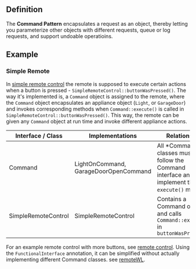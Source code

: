 ## Definition 
The **Command Pattern** encapsulates a request as an object,
thereby letting you parameterize other objects with different
requests, queue or log requests, and support undoable operatioins.

## Example
### Simple Remote
In [simple remote control](../head-first-design-patterns/src/main/java/headfirst/designpatterns/command/simpleremote)
the remote is supposed to execute certain actions when a button 
is pressed - `SimpleRemoteControl::buttonWasPressed()`.
The way it's implemented is, a `Command` object is 
assigned to the remote, where the `Command` object encapsulates
an appliance object (`Light`, or `GarageDoor`) and invokes 
corresponding methods when `Command::execute()` is called 
in `SimpleRemoteControl::buttonWasPressed()`. This way, the remote 
can be given any `Command` object at run time and invoke 
different appliance actions. 

| Interface / Class | Implementations | Relationship |
| ----------------- | --------------- | ------------ |
| Command           | LightOnCommand, GarageDoorOpenCommand | All \*Command classes must follow the Command interface and implement the `execute()` method |
| SimpleRemoteControl | SimpleRemoteControl | Contains a Command object and calls `Command::execute()` in `buttonWasPressed()` |

For an example remote control with more buttons,
see [remote control](../head-first-design-patterns/src/main/java/headfirst/designpatterns/command/remote). 
Using the `FunctionalInterface` annotation, it can be simplified without actually implementing different Command classes.
see [remoteWL](../head-first-design-patterns/src/main/java/headfirst/designpatterns/command/remoteWL). 


